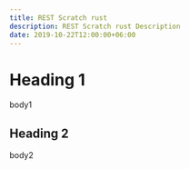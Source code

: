 ```yaml
---
title: REST Scratch rust
description: REST Scratch rust Description
date: 2019-10-22T12:00:00+06:00
---
```


# Heading 1

body1

## Heading 2

body2
